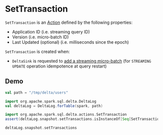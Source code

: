 # SetTransaction

`SetTransaction` is an [Action](Action.md) defined by the following properties:

* <span id="appId"> Application ID (i.e. streaming query ID)
* <span id="version"> Version (i.e. micro-batch ID)
* <span id="lastUpdated"> Last Updated (optional) (i.e. milliseconds since the epoch)

`SetTransaction` is created when:

* `DeltaSink` is requested to [add a streaming micro-batch](DeltaSink.md#addBatch) (for `STREAMING UPDATE` operation idempotence at query restart)

## Demo

```scala
val path = "/tmp/delta/users"

import org.apache.spark.sql.delta.DeltaLog
val deltaLog = DeltaLog.forTable(spark, path)

import org.apache.spark.sql.delta.actions.SetTransaction
assert(deltaLog.snapshot.setTransactions.isInstanceOf[Seq[SetTransaction]])

deltaLog.snapshot.setTransactions
```

